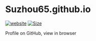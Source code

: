 # Suzhou65.github.io
[![website](https://github.takahashi65.info/lib_badge/website-up.svg)](https://github.takahashi65.info/)
[![Size](https://github-size-badge.herokuapp.com/Suzhou65/Suzhou65.github.io.svg)](https://github.com/axetroy/github-size-badge)
 
Profile on GitHub, view in browser
